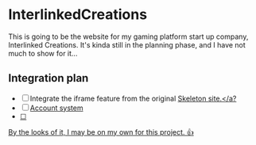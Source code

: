 # InterlinkedCreations

This is going to be the website for my gaming platform start up company, Interlinked Creations. It's kinda still in the planning phase, and I have not much to show for it...

## Integration plan
- [ ] Integrate the iframe feature from the original <a href="https://github.com/InterLinked-Creations/website-skeleton">Skeleton site.</a?
- [ ] Account system
- [ ] 

By the looks of it, I may be on my own for this project. 👍
